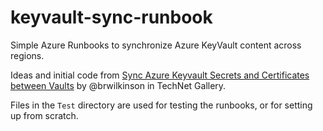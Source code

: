 # keyvault-sync-runbook

Simple Azure Runbooks to synchronize Azure KeyVault content across regions.

Ideas and initial code from [Sync Azure Keyvault Secrets and Certificates between Vaults](https://gallery.technet.microsoft.com/scriptcenter/Sync-Azure-Keyvault-f6efc502) by @brwilkinson in TechNet Gallery.

Files in the `Test` directory are used for testing the runbooks, or for setting up from scratch.
